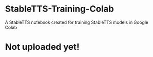 # StableTTS-Training-Colab
A StableTTS notebook created for training StableTTS models in Google Colab

# Not uploaded yet!
